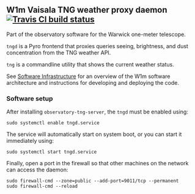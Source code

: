 ## W1m Vaisala TNG weather proxy daemon [![Travis CI build status](https://travis-ci.org/warwick-one-metre/tngd.svg?branch=master)](https://travis-ci.org/warwick-one-metre/tngd)

Part of the observatory software for the Warwick one-meter telescope.

`tngd` is a Pyro frontend that proxies queries seeing, brightness, and dust concentration from the TNG weather API.

`tng` is a commandline utility that shows the current weather status.

See [Software Infrastructure](https://github.com/warwick-one-metre/docs/wiki/Software-Infrastructure) for an overview of the W1m software architecture and instructions for developing and deploying the code.

### Software setup
After installing `observatory-tng-server`, the `tngd` must be enabled using:
```
sudo systemctl enable tngd.service
```

The service will automatically start on system boot, or you can start it immediately using:
```
sudo systemctl start tngd.service
```

Finally, open a port in the firewall so that other machines on the network can access the daemon:
```
sudo firewall-cmd --zone=public --add-port=9011/tcp --permanent
sudo firewall-cmd --reload
```

